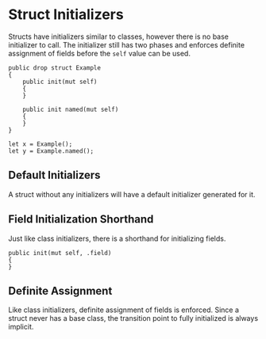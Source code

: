 # Struct Initializers

Structs have initializers similar to classes, however there is no base initializer to call. The
initializer still has two phases and enforces definite assignment of fields before the `self` value
can be used.

```azoth
public drop struct Example
{
    public init(mut self)
    {
    }

    public init named(mut self)
    {
    }
}

let x = Example();
let y = Example.named();
```

## Default Initializers

A struct without any initializers will have a default initializer generated for it.

## Field Initialization Shorthand

Just like class initializers, there is a shorthand for initializing fields.

```azoth
public init(mut self, .field)
{
}
```

## Definite Assignment

Like class initializers, definite assignment of fields is enforced. Since a struct never has a base
class, the transition point to fully initialized is always implicit.
